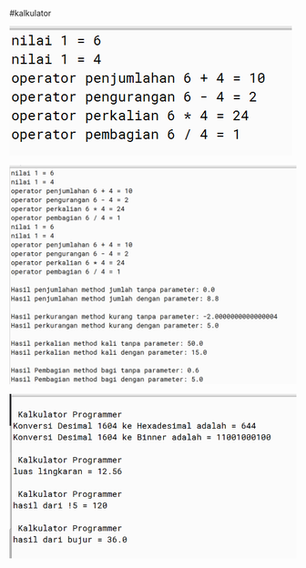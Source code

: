 #kalkulator

[![N|Solid](https://github.com/Friski06/Friski/blob/master/Ss5.png)](https://github.com/Friski06/Friski/blob/master/Ss5.png)


[![N|Solid](https://github.com/Friski06/Friski/blob/master/Ss6.png)](https://github.com/Friski06/Friski/blob/master/Ss6.png)

[![N|Solid](https://github.com/Friski06/Friski/blob/master/Ss7.png)](https://github.com/Friski06/Friski/blob/master/Ss7.png)
